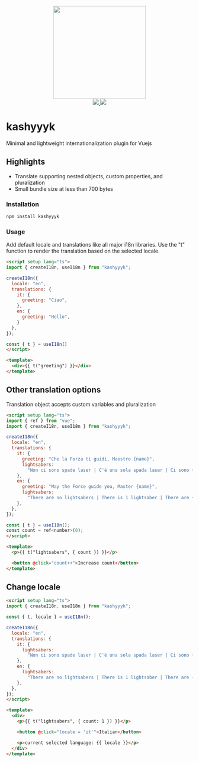 <p align="center">
  <img src="https://i.imgur.com/RebkXfu.png" width="250" />
  <br>
  <a href="https://npm.im/kashyyyk">
    <img src="https://img.shields.io/npm/v/kashyyyk">
  </a>
  <a href="https://bundlephobia.com/result?p=kashyyyk">
    <img src="https://img.shields.io/bundlephobia/minzip/kashyyyk/latest">
  </a>
</p>

# kashyyyk
Minimal and lightweight internationalization plugin for Vuejs

## Highlights
- Translate supporting nested objects, custom properties, and pluralization
- Small bundle size at less than 700 bytes

### Installation

```sh
npm install kashyyyk
```

### Usage
Add default locale and translations like all major i18n libraries.
Use the "t" function to render the translation based on the selected locale.
```html
<script setup lang="ts">
import { createI18n, useI18n } from "kashyyyk";

createI18n({
  locale: "en",
  translations: {
    it: {
      greeting: "Ciao",
    },
    en: {
      greeting: "Hello",
    }
  },
});

const { t } = useI18n()
</script>

<template>
  <div>{{ t("greeting") }}</div>
</template>
```

## Other translation options
Translation object accepts custom variables and pluralization
```html
<script setup lang="ts">
import { ref } from "vue";
import { createI18n, useI18n } from "kashyyyk";

createI18n({
  locale: "en",
  translations: {
    it: {
      greeting: "Che la Forza ti guidi, Maestro {name}",
      lightsabers:
        "Non ci sono spade laser | C'è una sola spada laser | Ci sono {count} spade laser",
    },
    en: {
      greeting: "May the Force guide you, Master {name}",
      lightsabers:
        "There are no lightsabers | There is 1 lightsaber | There are {count} lightsabers",
    },
  },
});

const { t } = useI18n();
const count = ref<number>(0);
</script>

<template>
  <p>{{ t("lightsabers", { count }) }}</p>

  <button @click="count++">Increase count</button>
</template>

```

## Change locale
```html
<script setup lang="ts">
import { createI18n, useI18n } from "kashyyyk";

const { t, locale } = useI18n();

createI18n({
  locale: "en",
  translations: {
    it: {
      lightsabers:
        "Non ci sono spade laser | C'è una sola spada laser | Ci sono {count} spade laser",
    },
    en: {
      lightsabers:
        "There are no lightsabers | There is 1 lightsaber | There are {count} lightsabers",
    },
  },
});
</script>

<template>
  <div>
    <p>{{ t("lightsabers", { count: 1 }) }}</p>

    <button @click="locale = 'it'">Italian</button>

    <p>current selected language: {{ locale }}</p>
  </div>
</template>
```

